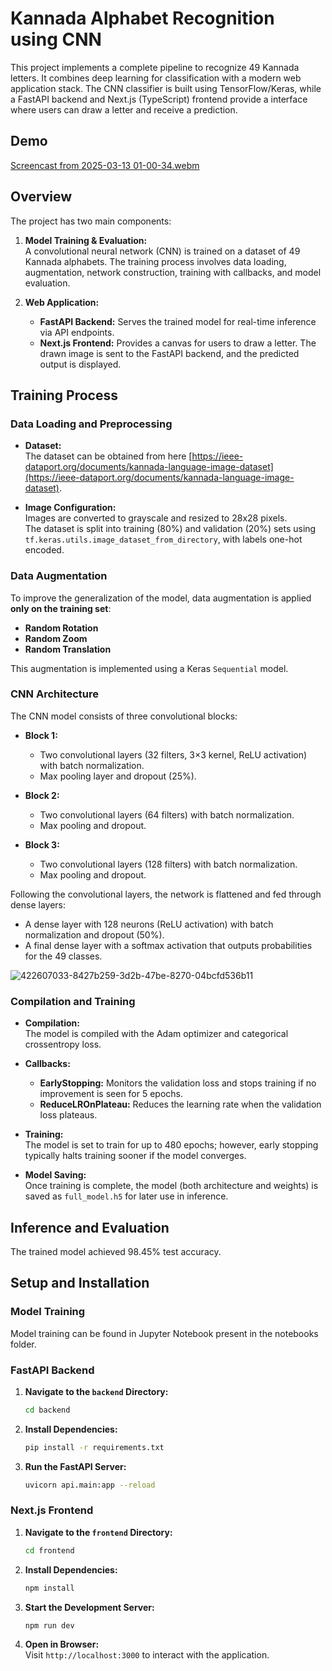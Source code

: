 # Kannada Alphabet Recognition using CNN

This project implements a complete pipeline to recognize 49 Kannada letters. It combines deep learning for classification with a modern web application stack. The CNN classifier is built using TensorFlow/Keras, while a FastAPI backend and Next.js (TypeScript) frontend provide a interface where users can draw a letter and receive a prediction.

## Demo


[Screencast from 2025-03-13 01-00-34.webm](https://github.com/user-attachments/assets/2ac763ac-1f91-41d5-849c-864a2a288d87)

## Overview

The project has two main components:

1. **Model Training & Evaluation:**  
   A convolutional neural network (CNN) is trained on a dataset of 49 Kannada alphabets. The training process involves data loading, augmentation, network construction, training with callbacks, and model evaluation.

2. **Web Application:**  
   - **FastAPI Backend:** Serves the trained model for real-time inference via API endpoints.
   - **Next.js Frontend:** Provides a canvas for users to draw a letter. The drawn image is sent to the FastAPI backend, and the predicted output is displayed.

## Training Process

### Data Loading and Preprocessing

- **Dataset:**  
  The dataset can be obtained from here [https://ieee-dataport.org/documents/kannada-language-image-dataset](https://ieee-dataport.org/documents/kannada-language-image-dataset).

- **Image Configuration:**  
  Images are converted to grayscale and resized to 28x28 pixels.  
  The dataset is split into training (80%) and validation (20%) sets using `tf.keras.utils.image_dataset_from_directory`, with labels one-hot encoded.

### Data Augmentation

To improve the generalization of the model, data augmentation is applied **only on the training set**:
- **Random Rotation**
- **Random Zoom**
- **Random Translation**

This augmentation is implemented using a Keras `Sequential` model.

### CNN Architecture

The CNN model consists of three convolutional blocks:

- **Block 1:**
  - Two convolutional layers (32 filters, 3×3 kernel, ReLU activation) with batch normalization.
  - Max pooling layer and dropout (25%).

- **Block 2:**
  - Two convolutional layers (64 filters) with batch normalization.
  - Max pooling and dropout.

- **Block 3:**
  - Two convolutional layers (128 filters) with batch normalization.
  - Max pooling and dropout.

Following the convolutional layers, the network is flattened and fed through dense layers:
- A dense layer with 128 neurons (ReLU activation) with batch normalization and dropout (50%).
- A final dense layer with a softmax activation that outputs probabilities for the 49 classes.

![422607033-8427b259-3d2b-47be-8270-04bcfd536b11](https://github.com/user-attachments/assets/90dbe440-ed3c-45f4-9b24-a2387f6cd678)


### Compilation and Training

- **Compilation:**  
  The model is compiled with the Adam optimizer and categorical crossentropy loss.

- **Callbacks:**  
  - **EarlyStopping:** Monitors the validation loss and stops training if no improvement is seen for 5 epochs.
  - **ReduceLROnPlateau:** Reduces the learning rate when the validation loss plateaus.
  
- **Training:**  
  The model is set to train for up to 480 epochs; however, early stopping typically halts training sooner if the model converges.

- **Model Saving:**  
  Once training is complete, the model (both architecture and weights) is saved as `full_model.h5` for later use in inference.

## Inference and Evaluation

The trained model achieved 98.45% test accuracy.

## Setup and Installation

### Model Training

Model training can be found in Jupyter Notebook present in the notebooks folder.

### FastAPI Backend

1. **Navigate to the `backend` Directory:**

   ```bash
   cd backend
   ```

2. **Install Dependencies:**

   ```bash
   pip install -r requirements.txt
   ```

3. **Run the FastAPI Server:**

   ```bash
   uvicorn api.main:app --reload
   ```

### Next.js Frontend

1. **Navigate to the `frontend` Directory:**

   ```bash
   cd frontend
   ```

2. **Install Dependencies:**

   ```bash
   npm install
   ```

3. **Start the Development Server:**

   ```bash
   npm run dev
   ```

4. **Open in Browser:**  
   Visit `http://localhost:3000` to interact with the application.


